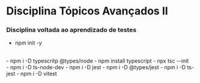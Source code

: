 # Disciplina Tópicos Avançados II
### Disciplina voltada ao aprendizado de testes

 - npm init -y
<br/>
 - npm i -D typescritp @types/node
 - npm install typescript
 - npx tsc --init
<br/>
 - npm i -D ts-node-dev
 - npm i -D jest
 - npm i -D @types/jest
 - npm i -D ts-jest
 - npm i -D vitest